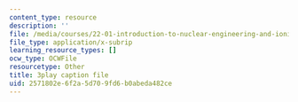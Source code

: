 ```yaml
---
content_type: resource
description: ''
file: /media/courses/22-01-introduction-to-nuclear-engineering-and-ionizing-radiation-fall-2016/2571802e6f2a5d709fd6b0abeda482ce_es6f90JcJ2k.vtt
file_type: application/x-subrip
learning_resource_types: []
ocw_type: OCWFile
resourcetype: Other
title: 3play caption file
uid: 2571802e-6f2a-5d70-9fd6-b0abeda482ce
---
```

